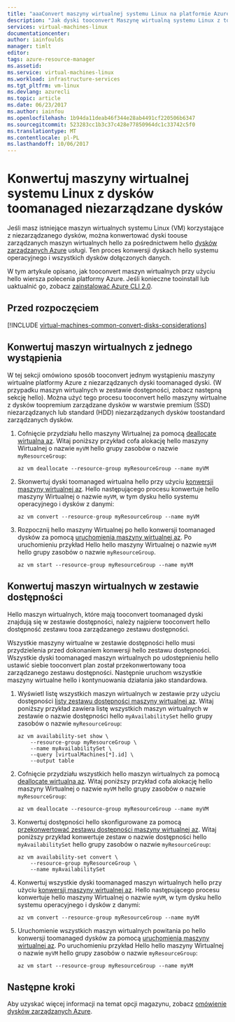 ```yaml
---
title: "aaaConvert maszyny wirtualnej systemu Linux na platformie Azure z niezarządzanych dyski dysków toomanaged - dysków zarządzanych Azure | Dokumentacja firmy Microsoft"
description: "Jak dyski tooconvert Maszynę wirtualną systemu Linux z toomanaged niezarządzane dysków przy użyciu interfejsu wiersza polecenia Azure w wersji 2.0 w modelu wdrażania usługi Resource Manager hello"
services: virtual-machines-linux
documentationcenter: 
author: iainfoulds
manager: timlt
editor: 
tags: azure-resource-manager
ms.assetid: 
ms.service: virtual-machines-linux
ms.workload: infrastructure-services
ms.tgt_pltfrm: vm-linux
ms.devlang: azurecli
ms.topic: article
ms.date: 06/23/2017
ms.author: iainfou
ms.openlocfilehash: 1b94da11deab46f344e28ab4491cf220506b6347
ms.sourcegitcommit: 523283cc1b3c37c428e77850964dc1c33742c5f0
ms.translationtype: MT
ms.contentlocale: pl-PL
ms.lasthandoff: 10/06/2017
---
```

# <a name="convert-a-linux-virtual-machine-from-unmanaged-disks-toomanaged-disks"></a>Konwertuj maszyny wirtualnej systemu Linux z dysków toomanaged niezarządzane dysków

Jeśli masz istniejące maszyn wirtualnych systemu Linux (VM) korzystające z niezarządzanego dysków, można konwertować dyski toouse zarządzanych maszyn wirtualnych hello za pośrednictwem hello [dysków zarządzanych Azure](../windows/managed-disks-overview.md) usługi. Ten proces konwersji dyskach hello systemu operacyjnego i wszystkich dysków dołączonych danych.

W tym artykule opisano, jak tooconvert maszyn wirtualnych przy użyciu hello wiersza polecenia platformy Azure. Jeśli konieczne tooinstall lub uaktualnić go, zobacz [zainstalować Azure CLI 2.0](/cli/azure/install-azure-cli). 

## <a name="before-you-begin"></a>Przed rozpoczęciem

[!INCLUDE [virtual-machines-common-convert-disks-considerations](../../../includes/virtual-machines-common-convert-disks-considerations.md)]


## <a name="convert-single-instance-vms"></a>Konwertuj maszyn wirtualnych z jednego wystąpienia
W tej sekcji omówiono sposób tooconvert jednym wystąpieniu maszyny wirtualne platformy Azure z niezarządzanych dyski toomanaged dyski. (W przypadku maszyn wirtualnych w zestawie dostępności, zobacz następną sekcję hello). Można użyć tego procesu tooconvert hello maszyny wirtualne z dysków toopremium zarządzane dysków w warstwie premium (SSD) niezarządzanych lub standard (HDD) niezarządzanych dysków toostandard zarządzanych dysków.

1. Cofnięcie przydziału hello maszyny Wirtualnej za pomocą [deallocate wirtualna az](/cli/azure/vm#deallocate). Witaj poniższy przykład cofa alokację hello maszyny Wirtualnej o nazwie `myVM` hello grupy zasobów o nazwie `myResourceGroup`:

    ```azurecli
    az vm deallocate --resource-group myResourceGroup --name myVM
    ```

2. Skonwertuj dyski toomanaged wirtualna hello przy użyciu [konwersji maszyny wirtualnej az](/cli/azure/vm#convert). Hello następującego procesu konwertuje hello maszyny Wirtualnej o nazwie `myVM`, w tym dysku hello systemu operacyjnego i dysków z danymi:

    ```azurecli
    az vm convert --resource-group myResourceGroup --name myVM
    ```

3. Rozpocznij hello maszyny Wirtualnej po hello konwersji toomanaged dysków za pomocą [uruchomienia maszyny wirtualnej az](/cli/azure/vm#start). Po uruchomieniu przykład Hello hello maszyny Wirtualnej o nazwie `myVM` hello grupy zasobów o nazwie `myResourceGroup`.

    ```azurecli
    az vm start --resource-group myResourceGroup --name myVM
    ```

## <a name="convert-vms-in-an-availability-set"></a>Konwertuj maszyn wirtualnych w zestawie dostępności

Hello maszyn wirtualnych, które mają tooconvert toomanaged dyski znajdują się w zestawie dostępności, należy najpierw tooconvert hello dostępność zestawu tooa zarządzanego zestawu dostępności.

Wszystkie maszyny wirtualne w zestawie dostępności hello musi przydzielenia przed dokonaniem konwersji hello zestawu dostępności. Wszystkie dyski toomanaged maszyn wirtualnych po udostępnieniu hello ustawić siebie tooconvert plan został przekonwertowany tooa zarządzanego zestawu dostępności. Następnie uruchom wszystkie maszyny wirtualne hello i kontynuowania działania jako standardowa.

1. Wyświetl listę wszystkich maszyn wirtualnych w zestawie przy użyciu dostępności [listy zestawu dostępności maszyny wirtualnej az](/cli/azure/vm/availability-set#list). Witaj poniższy przykład zawiera listę wszystkich maszyn wirtualnych w zestawie o nazwie dostępności hello `myAvailabilitySet` hello grupy zasobów o nazwie `myResourceGroup`:

    ```azurecli
    az vm availability-set show \
        --resource-group myResourceGroup \
        --name myAvailabilitySet \
        --query [virtualMachines[*].id] \
        --output table
    ```

2. Cofnięcie przydziału wszystkich hello maszyn wirtualnych za pomocą [deallocate wirtualna az](/cli/azure/vm#deallocate). Witaj poniższy przykład cofa alokację hello maszyny Wirtualnej o nazwie `myVM` hello grupy zasobów o nazwie `myResourceGroup`:

    ```azurecli
    az vm deallocate --resource-group myResourceGroup --name myVM
    ```

3. Konwertuj dostępności hello skonfigurowane za pomocą [przekonwertować zestawu dostępności maszyny wirtualnej az](/cli/azure/vm/availability-set#convert). Witaj poniższy przykład konwertuje zestaw o nazwie dostępności hello `myAvailabilitySet` hello grupy zasobów o nazwie `myResourceGroup`:

    ```azurecli
    az vm availability-set convert \
        --resource-group myResourceGroup \
        --name myAvailabilitySet
    ```

4. Konwertuj wszystkie dyski toomanaged maszyn wirtualnych hello przy użyciu [konwersji maszyny wirtualnej az](/cli/azure/vm#convert). Hello następującego procesu konwertuje hello maszyny Wirtualnej o nazwie `myVM`, w tym dysku hello systemu operacyjnego i dysków z danymi:

    ```azurecli
    az vm convert --resource-group myResourceGroup --name myVM
    ```

5. Uruchomienie wszystkich maszyn wirtualnych powitania po hello konwersji toomanaged dysków za pomocą [uruchomienia maszyny wirtualnej az](/cli/azure/vm#start). Po uruchomieniu przykład Hello hello maszyny Wirtualnej o nazwie `myVM` hello grupy zasobów o nazwie `myResourceGroup`:

    ```azurecli
    az vm start --resource-group myResourceGroup --name myVM
    ```

## <a name="next-steps"></a>Następne kroki
Aby uzyskać więcej informacji na temat opcji magazynu, zobacz [omówienie dysków zarządzanych Azure](../windows/managed-disks-overview.md).
